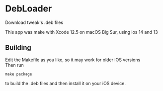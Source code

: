 # DebLoader
 Download tweak's .deb files

This app was make with Xcode 12.5 on macOS Big Sur, using ios 14 and 13

## Building
Edit the Makefile as you like, so it may work for older iOS versions</br>
Then run
```
make package
```
to build the .deb files and then install it on your iOS device.
